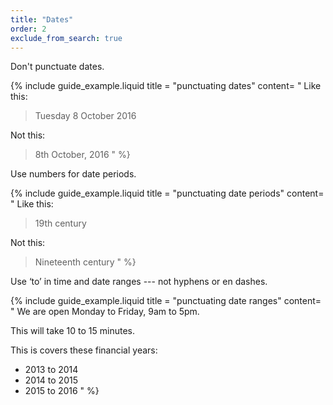 ```yaml
---
title: "Dates"
order: 2
exclude_from_search: true
---
```


Don't punctuate dates.

{% include guide_example.liquid
  title = "punctuating dates"
  content= "
Like this:

> Tuesday 8 October 2016

Not this:

> 8th October, 2016
"
%}

Use numbers for date periods.

{% include guide_example.liquid
  title = "punctuating date periods"
  content= "
Like this:

> 19th century

Not this:

> Nineteenth century
"
%}

Use ‘to’ in time and date ranges --- not hyphens or en dashes.

{% include guide_example.liquid
  title = "punctuating date ranges"
  content= "
We are open Monday to Friday, 9am to 5pm.

This will take 10 to 15 minutes.

This is covers these financial years:
- 2013 to 2014
- 2014 to 2015
- 2015 to 2016
"
%}
